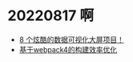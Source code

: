 <!--
 * @Desc: 
 * @Author: 曾茹菁
 * @Date: 2022-08-17 09:06:07
 * @LastEditors: 曾茹菁
 * @LastEditTime: 2022-08-17 09:32:42
-->
# 20220817 啊
- [8 个炫酷的数据可视化大屏项目！](https://mp.weixin.qq.com/s/3V5FbNRL_Krkc9zET3_nHw)
- [基于webpack4的构建效率优化](https://juejin.cn/post/7127098334900125710)